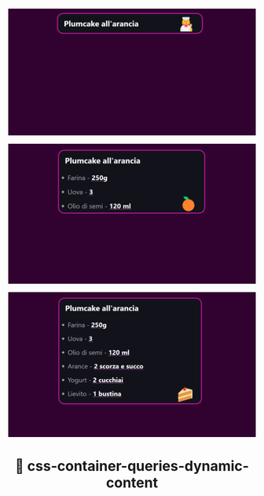 <p align="center">
	<img src="img/struttura-1.png">
</p>
<p align="center">
	<img src="img/struttura-2.png">
</p>
<p align="center">
	<img src="img/struttura-3.png">
</p>

<h1 align="center">👋 css-container-queries-dynamic-content </h1>
